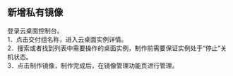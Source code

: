 ## 新增私有镜像
登录云桌面控制台。<br>
1．点击交付组名称，进入云桌面实例详情。<br>
2．搜索或者找到列表中需要操作的桌面实例，制作前需要保证实例处于“停止”关机状态。<br>
3．点击制作镜像，制作完成后，在镜像管理功能页进行管理。<br>
